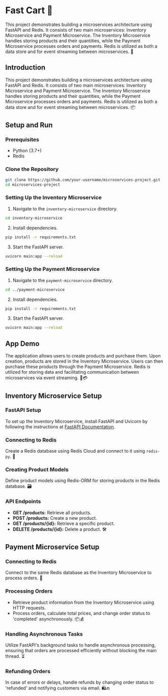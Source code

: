 # Fast Cart 🛒

This project demonstrates building a microservices architecture using FastAPI and Redis. It consists of two main microservices: Inventory Microservice and Payment Microservice. The Inventory Microservice handles storing products and their quantities, while the Payment Microservice processes orders and payments. Redis is utilized as both a data store and for event streaming between microservices. 🚀

## Introduction

This project demonstrates building a microservices architecture using FastAPI and Redis. It consists of two main microservices: Inventory Microservice and Payment Microservice. The Inventory Microservice handles storing products and their quantities, while the Payment Microservice processes orders and payments. Redis is utilized as both a data store and for event streaming between microservices. 📦

## Setup and Run

### Prerequisites

- Python (3.7+)
- Redis

### Clone the Repository

```bash
git clone https://github.com/your-username/microservices-project.git
cd microservices-project
```

### Setting Up the Inventory Microservice

1. Navigate to the `inventory-microservice` directory.

```bash
cd inventory-microservice
```

2. Install dependencies.

```bash
pip install -r requirements.txt
```

3. Start the FastAPI server.

```bash
uvicorn main:app --reload
```

### Setting Up the Payment Microservice

1. Navigate to the `payment-microservice` directory.

```bash
cd ../payment-microservice
```

2. Install dependencies.

```bash
pip install -r requirements.txt
```

3. Start the FastAPI server.

```bash
uvicorn main:app --reload
```

## App Demo

The application allows users to create products and purchase them. Upon creation, products are stored in the Inventory Microservice. Users can then purchase these products through the Payment Microservice. Redis is utilized for storing data and facilitating communication between microservices via event streaming. 🛒💳

## Inventory Microservice Setup

### FastAPI Setup

To set up the Inventory Microservice, install FastAPI and Uvicorn by following the instructions at [FastAPI Documentation](https://fastapi.tiangolo.com/).

### Connecting to Redis

Create a Redis database using Redis Cloud and connect to it using `redis-py`. 📡

### Creating Product Models

Define product models using Redis-ORM for storing products in the Redis database. 🗃️

### API Endpoints

- **GET /products:** Retrieve all products.
- **POST /products:** Create a new product.
- **GET /products/{id}:** Retrieve a specific product.
- **DELETE /products/{id}:** Delete a product. 🛠️

## Payment Microservice Setup

### Connecting to Redis

Connect to the same Redis database as the Inventory Microservice to process orders. 🔄

### Processing Orders

- Retrieve product information from the Inventory Microservice using HTTP requests.
- Process orders, calculate total prices, and change order status to 'completed' asynchronously. 📦💰

### Handling Asynchronous Tasks

Utilize FastAPI's background tasks to handle asynchronous processing, ensuring that orders are processed efficiently without blocking the main thread. ⏳

### Refunding Orders

In case of errors or delays, handle refunds by changing order status to 'refunded' and notifying customers via email. 🛍️🔙

